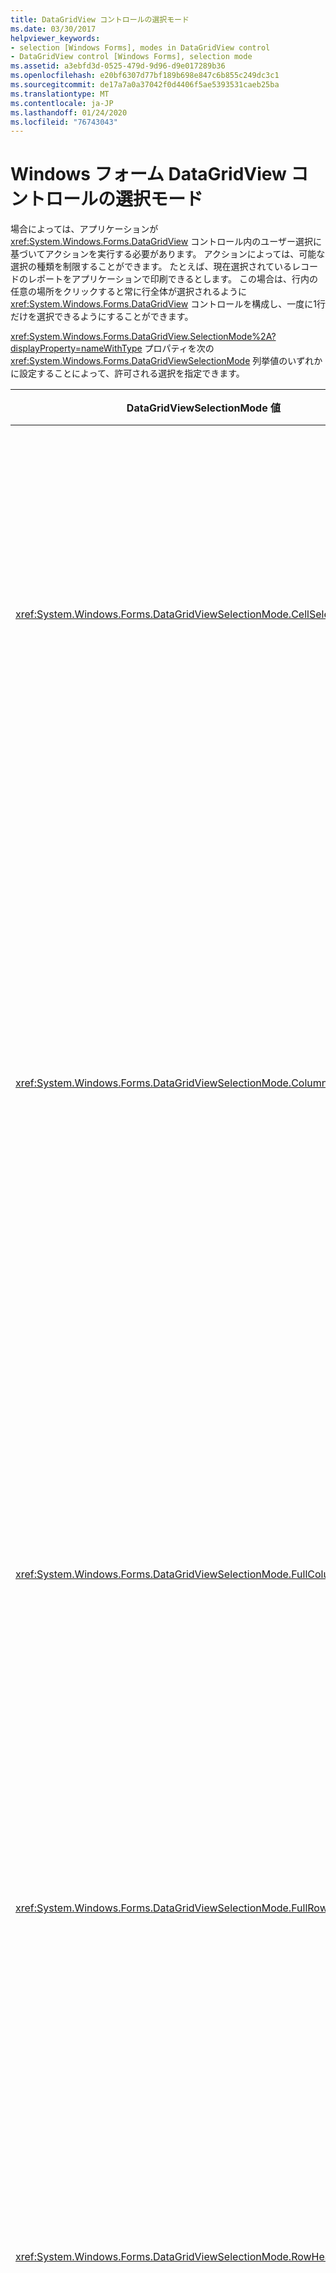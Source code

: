 ```yaml
---
title: DataGridView コントロールの選択モード
ms.date: 03/30/2017
helpviewer_keywords:
- selection [Windows Forms], modes in DataGridView control
- DataGridView control [Windows Forms], selection mode
ms.assetid: a3ebfd3d-0525-479d-9d96-d9e017289b36
ms.openlocfilehash: e20bf6307d77bf189b698e847c6b855c249dc3c1
ms.sourcegitcommit: de17a7a0a37042f0d4406f5ae5393531caeb25ba
ms.translationtype: MT
ms.contentlocale: ja-JP
ms.lasthandoff: 01/24/2020
ms.locfileid: "76743043"
---
```

# <a name="selection-modes-in-the-windows-forms-datagridview-control"></a>Windows フォーム DataGridView コントロールの選択モード

場合によっては、アプリケーションが <xref:System.Windows.Forms.DataGridView> コントロール内のユーザー選択に基づいてアクションを実行する必要があります。 アクションによっては、可能な選択の種類を制限することができます。 たとえば、現在選択されているレコードのレポートをアプリケーションで印刷できるとします。 この場合は、行内の任意の場所をクリックすると常に行全体が選択されるように <xref:System.Windows.Forms.DataGridView> コントロールを構成し、一度に1行だけを選択できるようにすることができます。

<xref:System.Windows.Forms.DataGridView.SelectionMode%2A?displayProperty=nameWithType> プロパティを次の <xref:System.Windows.Forms.DataGridViewSelectionMode> 列挙値のいずれかに設定することによって、許可される選択を指定できます。

|DataGridViewSelectionMode 値|[説明]|
|-------------------------------------|-----------------|
|<xref:System.Windows.Forms.DataGridViewSelectionMode.CellSelect>|セルをクリックすると、そのセルが選択されます。 行と列のヘッダーを選択に使用することはできません。|
|<xref:System.Windows.Forms.DataGridViewSelectionMode.ColumnHeaderSelect>|セルをクリックすると、そのセルが選択されます。 列ヘッダーをクリックすると、列全体が選択されます。 列ヘッダーを並べ替えに使用することはできません。|
|<xref:System.Windows.Forms.DataGridViewSelectionMode.FullColumnSelect>|セルまたは列ヘッダーをクリックすると、列全体が選択されます。 列ヘッダーを並べ替えに使用することはできません。|
|<xref:System.Windows.Forms.DataGridViewSelectionMode.FullRowSelect>|セルまたは行ヘッダーをクリックすると、行全体が選択されます。|
|<xref:System.Windows.Forms.DataGridViewSelectionMode.RowHeaderSelect>|既定の選択モード。 セルをクリックすると、そのセルが選択されます。 行ヘッダーをクリックすると、行全体が選択されます。|

> [!NOTE]
> 実行時に選択モードを変更すると、現在の選択範囲が自動的にクリアされます。

既定では、複数の行、列、またはセルを選択してマウスでドラッグしたり、CTRL キーまたは SHIFT キーを押しながら選択範囲を拡張または変更したり、左上のヘッダーセルをクリックしてコントロール内のすべてのセルを選択したりすることができます。 この動作を回避するには、<xref:System.Windows.Forms.DataGridView.MultiSelect%2A> プロパティを `false`に設定します。

<xref:System.Windows.Forms.DataGridViewSelectionMode.FullRowSelect> モードと <xref:System.Windows.Forms.DataGridViewSelectionMode.RowHeaderSelect> モードでは、ユーザーが行を選択して DEL キーを押すことにより、行を削除できます。 ユーザーが行を削除できるのは、現在のセルが編集モードではない場合、<xref:System.Windows.Forms.DataGridView.AllowUserToDeleteRows%2A> プロパティが `true`に設定されていて、基になるデータソースがユーザードリブンの行の削除をサポートしている場合のみです。 これらの設定では、プログラムによる行の削除が妨げられないことに注意してください。

## <a name="programmatic-selection"></a>プログラムによる選択

現在の選択モードでは、ユーザーが選択するだけでなく、プログラムによる選択の動作が制限されます。 <xref:System.Windows.Forms.DataGridView> コントロールに存在するセル、行、または列の `Selected` プロパティを設定することにより、現在の選択内容をプログラムで変更できます。 選択モードに応じて、<xref:System.Windows.Forms.DataGridView.SelectAll%2A> メソッドを使用してコントロール内のすべてのセルを選択することもできます。 選択範囲をクリアするには、<xref:System.Windows.Forms.DataGridView.ClearSelection%2A> メソッドを使用します。

<xref:System.Windows.Forms.DataGridView.MultiSelect%2A> プロパティが `true`に設定されている場合は、要素の `Selected` プロパティを変更することによって、<xref:System.Windows.Forms.DataGridView> 要素を選択項目に追加または削除できます。 それ以外の場合、1つの要素に対して [`Selected`] プロパティを `true` に設定すると、その他の要素が選択範囲から自動的に削除されます。

<xref:System.Windows.Forms.DataGridView.CurrentCell%2A> プロパティの値を変更しても、現在の選択内容は変更されないことに注意してください。

現在選択されているセル、行、または列のコレクションを取得するには、<xref:System.Windows.Forms.DataGridView> コントロールの <xref:System.Windows.Forms.DataGridView.SelectedCells%2A>、<xref:System.Windows.Forms.DataGridView.SelectedRows%2A>、および <xref:System.Windows.Forms.DataGridView.SelectedColumns%2A> の各プロパティを使用します。 コントロールのすべてのセルが選択されている場合、これらのプロパティへのアクセスは非効率的です。 この場合、パフォーマンスが低下しないようにするには、最初に <xref:System.Windows.Forms.DataGridView.AreAllCellsSelected%2A> メソッドを使用します。 また、選択したセル、行、または列の数を決定するために、これらのコレクションにアクセスするのは効率的ではありません。 代わりに、<xref:System.Windows.Forms.DataGridView.GetCellCount%2A>、<xref:System.Windows.Forms.DataGridViewRowCollection.GetRowCount%2A>、または <xref:System.Windows.Forms.DataGridViewColumnCollection.GetColumnCount%2A> メソッドを使用して、<xref:System.Windows.Forms.DataGridViewElementStates.Selected> の値を渡す必要があります。

> [!TIP]
> 選択したセルのプログラムによる使用方法を示すコード例については、「<xref:System.Windows.Forms.DataGridView> クラスの概要」を参照してください。

## <a name="see-also"></a>参照

- <xref:System.Windows.Forms.DataGridView>
- <xref:System.Windows.Forms.DataGridView.MultiSelect%2A>
- <xref:System.Windows.Forms.DataGridView.SelectionMode%2A>
- <xref:System.Windows.Forms.DataGridViewSelectionMode>
- [Windows フォーム DataGridView コントロールでの選択およびクリップボードの使用](selection-and-clipboard-use-with-the-windows-forms-datagridview-control.md)
- [方法: Windows フォーム DataGridView コントロールの選択モードを設定する](how-to-set-the-selection-mode-of-the-windows-forms-datagridview-control.md)
